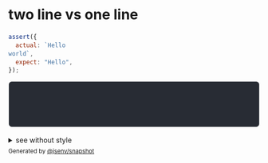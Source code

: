 # two line vs one line

```js
assert({
  actual: `Hello 
world`,
  expect: "Hello",
});
```

![img](throw.svg)

<details>
  <summary>see without style</summary>

```console
AssertionError: actual and expect are different

actual: 1| Hello 
        2| world
expect: 1| Hello
```

</details>


<sub>
  Generated by <a href="https://github.com/jsenv/core/tree/main/packages/independent/snapshot">@jsenv/snapshot</a>
</sub>